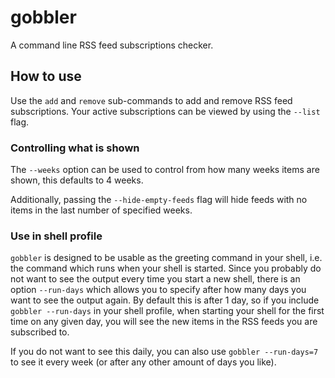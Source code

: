 # gobbler
A command line RSS feed subscriptions checker.

## How to use
Use the `add` and `remove` sub-commands to add and remove RSS feed subscriptions. Your active
subscriptions can be viewed by using the `--list` flag.

### Controlling what is shown
The `--weeks` option can be used to control from how many weeks items are shown, this defaults to 4
weeks.

Additionally, passing the `--hide-empty-feeds` flag will hide feeds with no items in the last number
of specified weeks.

### Use in shell profile
`gobbler` is designed to be usable as the greeting command in your shell, i.e. the command which
runs when your shell is started. Since you probably do not want to see the output every time you
start a new shell, there is an option `--run-days` which allows you to specify after how many days
you want to see the output again. By default this is after 1 day, so if you include `gobbler
--run-days` in your shell profile, when starting your shell for the first time on any given day, you
will see the new items in the RSS feeds you are subscribed to.

If you do not want to see this daily, you can also use `gobbler --run-days=7` to see it every week
(or after any other amount of days you like).
